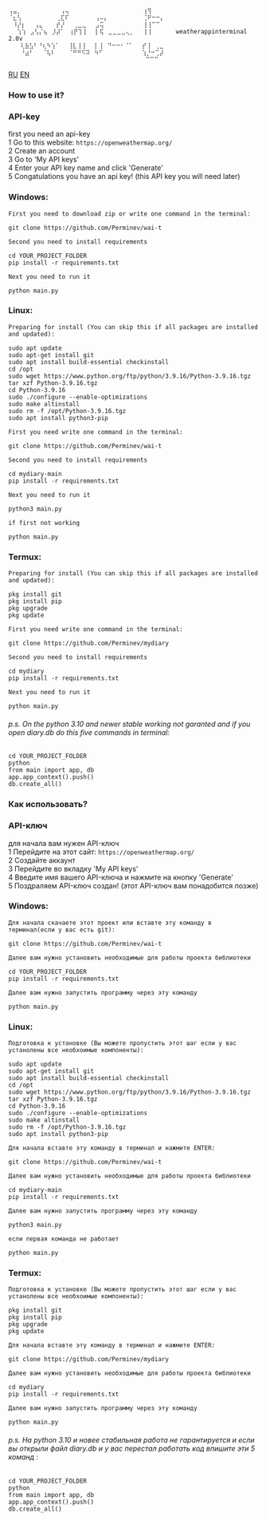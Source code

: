 ```
⢠⣤⡀⠀⠀⠀⠀⠀⠀⠀⠀⠀⢠⢤⠀⠀⠀⠀⠀⠀⠀⠀⠀⠀⠀⠀⠀⠀⠀⠀⠀⢰⢻⠀⠀⠀⠀⠀⠀
⠈⣆⢣⠀⠀⠀⠀⠀⠀⠀⠀⢀⣏⠏⠀⠀⠀⠀⠀⠀⢠⠤⡄⠀⠀⠀⠀⠀⠀⠀⠀⢈⠟⠒⠒⡄⠀⠀
⠀⠸⡜⡆⠀⠀⢠⣄⠀⠀⠀⡞⡜⠀⠀⢀⣀⣀⠀⠀⣠⢭⠀⠀⠀⠀⠀⠀⠀⠀⠀⢸⢸⠉⠉⠀⠀⠀
⠀⠀⢱⢱⠀⣠⢣⡌⢦⠀⡸⡼⠁⠀⢰⡟⢹⢸⠀⠀⡇⢯⠀⣀⣀⣀⣀⢄⡀⠀⠀⢸⢸⠀⠀⠀⠀  weatherappinterminal 2.0v
 ⠀⠀⢇⣷⣣⠃⠘⢆⠳⢱⠁⠀⠀⢸⣇⢸⢸⠀⠀⡇⢸⠀⠙⠒⠒⠂⠈⠁⠀⠀⡞⢸⠀⢀⣀⠀
 ⠀⠀⠘⣴⠃⠀⠀⠈⢧⠇⠀⠀⠀⠈⠛⠛⠫⠽⠀⠳⠋⠀⠀⠀⠀⠀⠀⠀⠀⠀⢱⡘⠒⢉⡼⠀⠀
  ⠀⠀⠀⠀⠀⠀⠀⠀⠀⠀⠀⠀⠀⠀⠀⠀⠀⠀⠀⠀⠀⠀⠀⠀⠀⠀⠀⠀⠀⠀⠉⠉⠉⠀⠀⠀⠀⠀⠀
```
[RU](https://github.com/Perminev/wai-t/blob/main/README.md#%D0%BA%D0%B0%D0%BA-%D0%B8%D1%81%D0%BF%D0%BE%D0%BB%D1%8C%D0%B7%D0%BE%D0%B2%D0%B0%D1%82%D1%8C)
[EN](https://github.com/Perminev/wai-t/blob/main/README.md#how-to-use-it)
### How to use it?
### API-key
first you need an api-key <br />
1 Go to this website:
`
https://openweathermap.org/
` <br />
2 Create an account <br />
3 Go to 'My API keys' <br />
4 Enter your API key name and click 'Generate' <br />
5 Congatulations you have an api key! (this API key you will need later) <br />
### Windows:
`First you need to download zip or write one command in the terminal:`
```
git clone https://github.com/Perminev/wai-t
```
`Second you need to install requirements`
```
cd YOUR_PROJECT_FOLDER
pip install -r requirements.txt
```
`Next you need to run it`
```
python main.py
```
### Linux:
`Preparing for install (You can skip this if all packages are installed and updated):`
```
sudo apt update
sudo apt-get install git
sudo apt install build-essential checkinstall
cd /opt
sudo wget https://www.python.org/ftp/python/3.9.16/Python-3.9.16.tgz
tar xzf Python-3.9.16.tgz 
cd Python-3.9.16 
sudo ./configure --enable-optimizations
sudo make altinstall
sudo rm -f /opt/Python-3.9.16.tgz
sudo apt install python3-pip
```
`First you need write one command in the terminal:`
```
git clone https://github.com/Perminev/wai-t
```
`Second you need to install requirements`
```
cd mydiary-main
pip install -r requirements.txt
```
`Next you need to run it`
```
python3 main.py
```
`if first not working`
```
python main.py
```

### Termux:
`Preparing for install (You can skip this if all packages are installed and updated):`
```
pkg install git
pkg install pip
pkg upgrade
pkg update
```
`First you need write one command in the terminal:`
```
git clone https://github.com/Perminev/mydiary
```
`Second you need to install requirements`
```
cd mydiary
pip install -r requirements.txt
```
`Next you need to run it`
```
python main.py
```

###### p.s. On the python 3.10 and newer stable working not garanted and if you open diary.db do this five commands in terminal:

```
cd YOUR_PROJECT_FOLDER
python
from main import app, db
app.app_context().push()
db.create_all()
```

### Как использовать?

### API-ключ
для начала вам нужен API-ключ <br />
1 Перейдите на этот сайт:
`
https://openweathermap.org/
` <br />
2 Создайте аккаунт <br />
3 Перейдите во вкладку 'My API keys' <br />
4 Введите имя вашего API-ключа и нажмите на кнопку 'Generate' <br />
5 Поздраляем API-ключ создан! (этот API-ключ вам понадобится позже) <br />
### Windows:
`Для начала скачаете этот проект или вставте эту команду в терминал(если у вас есть git):`
```
git clone https://github.com/Perminev/wai-t
```
`Далее вам нужно установить необходимые для работы проекта библиотеки`
```
cd YOUR_PROJECT_FOLDER
pip install -r requirements.txt
```
`Далее вам нужно запустить программу через эту команду`
```
python main.py
```
### Linux:
`Подготовка к установке (Вы можете пропустить этот шаг если у вас устанолены все необхоимые компоненты):`
```
sudo apt update
sudo apt-get install git
sudo apt install build-essential checkinstall
cd /opt
sudo wget https://www.python.org/ftp/python/3.9.16/Python-3.9.16.tgz
tar xzf Python-3.9.16.tgz 
cd Python-3.9.16 
sudo ./configure --enable-optimizations
sudo make altinstall
sudo rm -f /opt/Python-3.9.16.tgz
sudo apt install python3-pip
```
`Для начала вставте эту команду в терминал и нажмите ENTER:`
```
git clone https://github.com/Perminev/wai-t
```
`Далее вам нужно установить необходимые для работы проекта библиотеки`
```
cd mydiary-main
pip install -r requirements.txt
```
`Далее вам нужно запустить программу через эту команду`
```
python3 main.py
```
`если первая команда не работает`
```
python main.py
```

### Termux:
`Подготовка к установке (Вы можете пропустить этот шаг если у вас устанолены все необхоимые компоненты):`
```
pkg install git
pkg install pip
pkg upgrade
pkg update
```
`Для начала вставте эту команду в терминал и нажмите ENTER:`
```
git clone https://github.com/Perminev/mydiary
```
`Далее вам нужно установить необходимые для работы проекта библиотеки`
```
cd mydiary
pip install -r requirements.txt
```
`Далее вам нужно запустить программу через эту команду`
```
python main.py
```

###### p.s. На python 3.10 и новее стабильная работа не гарантируется и если вы открыли файл diary.db и у вас перестал работать код впишите эти 5 команд :

```
cd YOUR_PROJECT_FOLDER
python
from main import app, db
app.app_context().push()
db.create_all()
```
